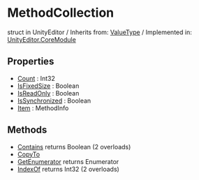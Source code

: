 # MethodCollection
struct in UnityEditor
 / Inherits from: <a href="https://docs.unity3d.com/6000.0/Documentation/ScriptReference/ValueType.html">ValueType</a> / Implemented in: <a href="https://docs.unity3d.com/6000.0/Documentation/ScriptReference/UnityEditor.CoreModule.html">UnityEditor.CoreModule</a>

## Properties
- <a href="https://docs.unity3d.com/6000.0/Documentation/ScriptReference/MethodCollection-Count.html">Count</a> : Int32
- <a href="https://docs.unity3d.com/6000.0/Documentation/ScriptReference/MethodCollection-IsFixedSize.html">IsFixedSize</a> : Boolean
- <a href="https://docs.unity3d.com/6000.0/Documentation/ScriptReference/MethodCollection-IsReadOnly.html">IsReadOnly</a> : Boolean
- <a href="https://docs.unity3d.com/6000.0/Documentation/ScriptReference/MethodCollection-IsSynchronized.html">IsSynchronized</a> : Boolean
- <a href="https://docs.unity3d.com/6000.0/Documentation/ScriptReference/MethodCollection-Item.html">Item</a> : MethodInfo

## Methods
- <a href="https://docs.unity3d.com/6000.0/Documentation/ScriptReference/MethodCollection.Contains.html">Contains</a> returns Boolean (2 overloads)
- <a href="https://docs.unity3d.com/6000.0/Documentation/ScriptReference/MethodCollection.CopyTo.html">CopyTo</a>
- <a href="https://docs.unity3d.com/6000.0/Documentation/ScriptReference/MethodCollection.GetEnumerator.html">GetEnumerator</a> returns Enumerator
- <a href="https://docs.unity3d.com/6000.0/Documentation/ScriptReference/MethodCollection.IndexOf.html">IndexOf</a> returns Int32 (2 overloads)
